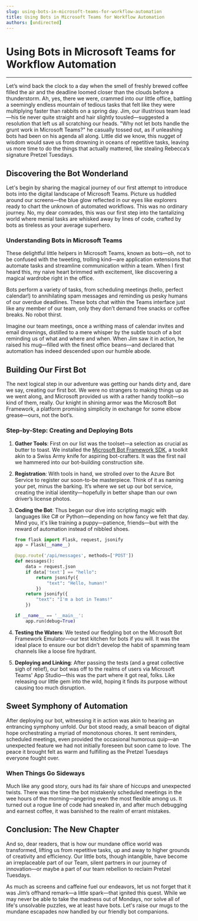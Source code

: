 ```yaml
---
slug: using-bots-in-microsoft-teams-for-workflow-automation
title: Using Bots in Microsoft Teams for Workflow Automation
authors: [undirected]
---
```



# Using Bots in Microsoft Teams for Workflow Automation

---

Let’s wind back the clock to a day when the smell of freshly brewed coffee filled the air and the deadline loomed closer than the clouds before a thunderstorm. Ah, yes, there we were, crammed into our little office, battling a seemingly endless mountain of tedious tasks that felt like they were multiplying faster than rabbits on a spring day. Jim, our illustrious team lead—his tie never quite straight and hair slightly tousled—suggested a resolution that left us all scratching our heads. "Why not let bots handle the grunt work in Microsoft Teams?" he casually tossed out, as if unleashing bots had been on his agenda all along. Little did we know, this nugget of wisdom would save us from drowning in oceans of repetitive tasks, leaving us more time to do the things that actually mattered, like stealing Rebecca’s signature Pretzel Tuesdays.

## Discovering the Bot Wonderland

Let's begin by sharing the magical journey of our first attempt to introduce bots into the digital landscape of Microsoft Teams. Picture us huddled around our screens—the blue glow reflected in our eyes like explorers ready to chart the unknown of automated workflows. This was no ordinary journey. No, my dear comrades, this was our first step into the tantalizing world where menial tasks are whisked away by lines of code, crafted by bots as tireless as your average superhero.

### Understanding Bots in Microsoft Teams

These delightful little helpers in Microsoft Teams, known as bots—oh, not to be confused with the tweeting, trolling kind—are application extensions that automate tasks and streamline communication within a team. When I first heard this, my naive heart brimmed with excitement, like discovering a magical wardrobe right in the office.

Bots perform a variety of tasks, from scheduling meetings (hello, perfect calendar!) to annihilating spam messages and reminding us pesky humans of our overdue deadlines. These bots chat within the Teams interface just like any member of our team, only they don’t demand free snacks or coffee breaks. No robot thirst.

Imagine our team meetings, once a writhing mass of calendar invites and email drownings, distilled to a mere whisper by the subtle touch of a bot reminding us of what and where and when. When Jim saw it in action, he raised his mug—filled with the finest office beans—and declared that automation has indeed descended upon our humble abode.

## Building Our First Bot

The next logical step in our adventure was getting our hands dirty and, dare we say, creating our first bot. We were no strangers to making things up as we went along, and Microsoft provided us with a rather handy toolkit—so kind of them, really. Our knight in shining armor was the Microsoft Bot Framework, a platform promising simplicity in exchange for some elbow grease—ours, not the bot’s.

### Step-by-Step: Creating and Deploying Bots

1. **Gather Tools**: First on our list was the toolset—a selection as crucial as butter to toast. We installed the [Microsoft Bot Framework SDK](https://dev.botframework.com/), a toolkit akin to a Swiss Army knife for aspiring bot-crafters. It was the first nail we hammered into our bot-building construction site.

2. **Registration**: With tools in hand, we strolled over to the Azure Bot Service to register our soon-to-be masterpiece. Think of it as naming your pet, minus the barking. It’s where we set up our bot service, creating the initial identity—hopefully in better shape than our own driver’s license photos.

3. **Coding the Bot**: Thus began our dive into scripting magic with languages like C# or Python—depending on how fancy we felt that day. Mind you, it's like training a puppy—patience, friends—but with the reward of automation instead of nibbled shoes.

    ```python
    from flask import Flask, request, jsonify
    app = Flask(__name__)

    @app.route('/api/messages', methods=['POST'])
    def messages():
        data = request.json
        if data['text'] == "hello":
            return jsonify({
                "text": "Hello, human!"
            })
        return jsonify({
            "text": "I'm a bot in Teams!"
        })

    if __name__ == '__main__':
        app.run(debug=True)
    ```

4. **Testing the Waters**: We tested our fledgling bot on the Microsoft Bot Framework Emulator—our test kitchen for bots if you will. It was the ideal place to ensure our bot didn’t develop the habit of spamming team channels like a loose fire hydrant.

5. **Deploying and Linking**: After passing the tests (and a great collective sigh of relief), our bot was off to the realms of users via Microsoft Teams' App Studio—this was the part where it got real, folks. Like releasing our little gem into the wild, hoping it finds its purpose without causing too much disruption.

## Sweet Symphony of Automation

After deploying our bot, witnessing it in action was akin to hearing an entrancing symphony unfold. Our bot stood ready, a small beacon of digital hope orchestrating a myriad of monotonous chores. It sent reminders, scheduled meetings, even provided the occasional humorous quip—an unexpected feature we had not initially foreseen but soon came to love. The peace it brought felt as warm and fulfilling as the Pretzel Tuesdays everyone fought over.

### When Things Go Sideways

Much like any good story, ours had its fair share of hiccups and unexpected twists. There was the time the bot mistakenly scheduled meetings in the wee hours of the morning—angering even the most flexible among us. It turned out a rogue line of code had sneaked in, and after much debugging and earnest coffee, it was banished to the realm of errant mistakes.

## Conclusion: The New Chapter

And so, dear readers, that is how our mundane office world was transformed, lifting us from repetitive tasks, up and away to higher grounds of creativity and efficiency. Our little bots, though intangible, have become an irreplaceable part of our Team, silent partners in our journey of innovation—or maybe a part of our team rebellion to reclaim Pretzel Tuesdays.

As much as screens and caffeine fuel our endeavors, let us not forget that it was Jim’s offhand remark—a little spark—that ignited this quest. While we may never be able to take the madness out of Mondays, nor solve all of life's unsolvable puzzles, we at least have bots. Let's raise our mugs to the mundane escapades now handled by our friendly bot companions.